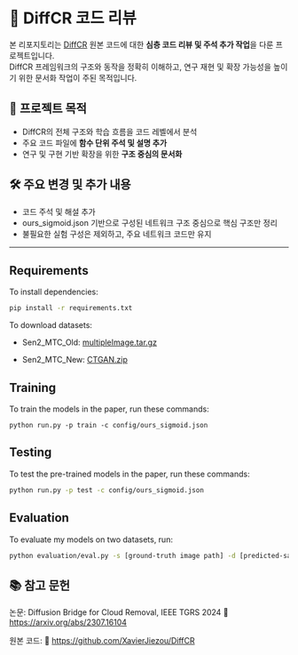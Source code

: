 # 📘 DiffCR 코드 리뷰

본 리포지토리는 [DiffCR](https://github.com/XavierJiezou/DiffCR) 원본 코드에 대한 **심층 코드 리뷰 및 주석 추가 작업**을 다룬 프로젝트입니다.  
DiffCR 프레임워크의 구조와 동작을 정확히 이해하고, 연구 재현 및 확장 가능성을 높이기 위한 문서화 작업이 주된 목적입니다.



## 📌 프로젝트 목적

- DiffCR의 전체 구조와 학습 흐름을 코드 레벨에서 분석
- 주요 코드 파일에 **함수 단위 주석 및 설명 추가**
- 연구 및 구현 기반 확장을 위한 **구조 중심의 문서화**



## 🛠️ 주요 변경 및 추가 내용

 - 코드 주석 및 해설 추가
 - ours_sigmoid.json 기반으로 구성된 네트워크 구조 중심으로 핵심 구조만 정리
 - 불필요한 실험 구성은 제외하고, 주요 네트워크 코드만 유지


---
## Requirements

To install dependencies:

```bash
pip install -r requirements.txt
```

<!-- >📋  Describe how to set up the environment, e.g. pip/conda/docker commands, download datasets, etc... -->

To download datasets:

- Sen2_MTC_Old: [multipleImage.tar.gz](https://doi.org/10.7910/DVN/BSETKZ)

- Sen2_MTC_New: [CTGAN.zip](https://drive.google.com/file/d/1-hDX9ezWZI2OtiaGbE8RrKJkN1X-ZO1P/view?usp=share_link)

## Training

To train the models in the paper, run these commands:

```train
python run.py -p train -c config/ours_sigmoid.json
```

<!-- >📋  Describe how to train the models, with example commands on how to train the models in your paper, including the full training procedure and appropriate hyperparameters. -->

## Testing

To test the pre-trained models in the paper, run these commands:

```bash
python run.py -p test -c config/ours_sigmoid.json
```

## Evaluation

To evaluate my models on two datasets, run:

```bash
python evaluation/eval.py -s [ground-truth image path] -d [predicted-sample image path]
```

<!-- >📋  Describe how to evaluate the trained models on benchmarks reported in the paper, give commands that produce the results (section below). -->

<!-- ## Pre-trained Models

You can download pretrained models here:

- Our awesome model trained on Sen2_MTC_Old: [diffcr_old.pth](/pretrained/diffcr_old.pth)
- Our awesome model trained on Sen2_MTC_New: [diffcr_new.pth](/pretrained/diffcr_new.pth) -->

<!-- >📋  Give a link to where/how the pretrained models can be downloaded and how they were trained (if applicable).  Alternatively you can have an additional column in your results table with a link to the models. -->

## 📚 참고 문헌
논문: Diffusion Bridge for Cloud Removal, IEEE TGRS 2024
🔗 https://arxiv.org/abs/2307.16104

원본 코드:
🔗 https://github.com/XavierJiezou/DiffCR
